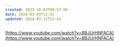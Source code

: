 ```yaml
---
created: 2023-10-03T09:57:56
date: 2024-03-03T11:41
updated: 2024-03-31T22:43
---
```

[https://www.youtube.com/watch?v=8BJUrHNFACA](https://www.youtube.com/watch?v=8BJUrHNFACA)